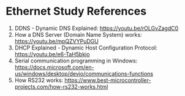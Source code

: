 # Ethernet Study References
1.	DDNS - Dynamic DNS Explained: https://youtu.be/rOLGvZagdC0
2.	How a DNS Server (Domain Name System) works: https://youtu.be/mpQZVYPuDGU
3.	DHCP Explained - Dynamic Host Configuration Protocol: https://youtu.be/e6-TaH5bkjo
4.	Serial communication programming in Windows: https://docs.microsoft.com/en-us/windows/desktop/devio/communications-functions
5.	How RS232 works: https://www.best-microcontroller-projects.com/how-rs232-works.html
